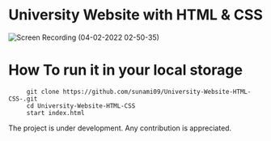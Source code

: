 # University Website with HTML & CSS
![Screen Recording (04-02-2022 02-50-35)](https://user-images.githubusercontent.com/66564001/152430983-acecffe4-a5ff-49cd-965e-4a38c83b4527.gif)
# How To run it in your local storage
```
     git clone https://github.com/sunami09/University-Website-HTML-CSS-.git
     cd University-Website-HTML-CSS
     start index.html 
```
The project is under development. Any contribution is appreciated.
